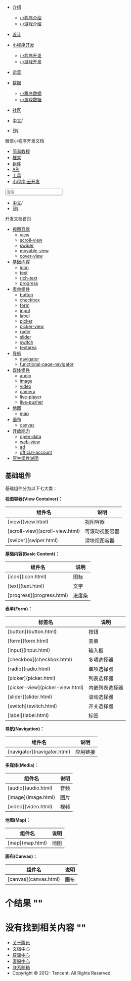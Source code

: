 <div class="book with-summary">

<div class="head">

<div class="head_box">

# [](javascript:; "_('微信公众平台 小程序')")

<div class="header_ctrls">

*   [介绍](javascript:;)
    *   [小程序介绍](https://developers.weixin.qq.com/miniprogram/introduction/index.html?t=18092914)
    *   [小游戏介绍](https://developers.weixin.qq.com/minigame/introduction/index.html?t=18092914)
*   [设计](https://developers.weixin.qq.com/miniprogram/design/index.html?t=18092914)
*   [小程序开发](javascript:;)
    *   [小程序开发](https://developers.weixin.qq.com/miniprogram/dev/index.html?t=18092914)
    *   [小游戏开发](https://developers.weixin.qq.com/minigame/dev/index.html?t=18092914)
*   [运营](https://developers.weixin.qq.com/miniprogram/product/index.html?t=18092914)
*   [数据](javascript:;)
    *   [小程序数据](https://developers.weixin.qq.com/miniprogram/analysis/index.html?t=18092914)
    *   [小游戏数据](https://developers.weixin.qq.com/minigame/analysis/index.html?t=18092914)
*   [社区](https://developers.weixin.qq.com/)

*   [中文](https://developers.weixin.qq.com/miniprogram/dev/component/index.html?t=18092914)<span class="split-line">/</span>
*   [EN](https://developers.weixin.qq.com/miniprogram/en/dev/component/index.html?t=18092914)

</div>

</div>

</div>

<div class="sub_nav_box">

<div class="sub_nav_inner">

<div class="book-summary-opr" id="js-book-summary-opr"><a class="book-summary-btn"></a></div>

<div class="top_sub_nav">

<div class="top_title_wap"><span class="icon_title icon_dev"></span>

微信小程序开发文档

</div>

*   [简易教程](../)
*   [框架](../framework/MINA.html)
*   [组件](.)
*   [API](../api/network/download/wx.downloadFile.html)
*   [工具](../devtools/devtools.html)
*   [小程序·云开发](../wxcloud/basis/getting-started.html)

</div>

<div id="book-search-input" role="search">

<form><label for="search-input" class="search-icon" id="js-search-icon"></label><input type="text" id="search-input" name="search-input" placeholder="搜索"> </form>

</div>

*   [中文](https://developers.weixin.qq.com/miniprogram/dev/component/index.html?t=18092914)<span class="split-line">/</span>
*   [EN](https://developers.weixin.qq.com/miniprogram/en/dev/component/index.html?t=18092914)

</div>

</div>

<div class="book-summary">

<div class="book-summary-home" id="js-summary-home"><a><span class="icon_home_s icon_dev"></span><span class="s_title_2">开发文档首页</span></a></div>

<nav role="navigation">

*   [视图容器](./view.html)
    *   [view](./view.html)
    *   [scroll-view](./scroll-view.html)
    *   [swiper](./swiper.html)
    *   [movable-view](./movable-view.html)
    *   [cover-view](./cover-view.html)
*   [基础内容](./icon.html)
    *   [icon](./icon.html)
    *   [text](./text.html)
    *   [rich-text](./rich-text.html)
    *   [progress](./progress.html)
*   [表单组件](./button.html)
    *   [button](./button.html)
    *   [checkbox](./checkbox.html)
    *   [form](./form.html)
    *   [input](./input.html)
    *   [label](./label.html)
    *   [picker](./picker.html)
    *   [picker-view](./picker-view.html)
    *   [radio](./radio.html)
    *   [slider](./slider.html)
    *   [switch](./switch.html)
    *   [textarea](./textarea.html)
*   [导航](./navigator.html)
    *   [navigator](./navigator.html)
    *   [functional-page-navigator](./functional-page-navigator.html)
*   [媒体组件](./audio.html)
    *   [audio](./audio.html#audio)
    *   [image](./image.html)
    *   [video](./video.html)
    *   [camera](./camera.html)
    *   [live-player](./live-player.html)
    *   [live-pusher](./live-pusher.html)
*   [地图](./map.html)
    *   [map](./map.html#map)
*   [画布](./canvas.html)
    *   [canvas](./canvas.html#canvas)
*   [开放能力](./open-data.html)
    *   [open-data](./open-data.html)
    *   [web-view](./web-view.html)
    *   [ad](./ad.html)
    *   [official-account](./official-account.html)
*   [原生组件说明](./native-component.html)

</nav>

</div>

<div class="book-body">

<div class="body-inner">

<div class="page-wrapper" tabindex="-1" role="main">

<div class="page-inner">

<div id="book-search-results">

<div class="search-noresults">

<section class="normal markdown-section">

# 基础组件

基础组件分为以下七大类：

**视图容器(View Container)：**

<table>

<thead>

<tr>

<th>组件名</th>

<th>说明</th>

</tr>

</thead>

<tbody>

<tr>

<td>[view](view.html)</td>

<td>视图容器</td>

</tr>

<tr>

<td>[scroll-view](scroll-view.html)</td>

<td>可滚动视图容器</td>

</tr>

<tr>

<td>[swiper](swiper.html)</td>

<td>滑块视图容器</td>

</tr>

</tbody>

</table>

**基础内容(Basic Content)：**

<table>

<thead>

<tr>

<th>组件名</th>

<th>说明</th>

</tr>

</thead>

<tbody>

<tr>

<td>[icon](icon.html)</td>

<td>图标</td>

</tr>

<tr>

<td>[text](text.html)</td>

<td>文字</td>

</tr>

<tr>

<td>[progress](progress.html)</td>

<td>进度条</td>

</tr>

</tbody>

</table>

**表单(Form)：**

<table>

<thead>

<tr>

<th>标签名</th>

<th>说明</th>

</tr>

</thead>

<tbody>

<tr>

<td>[button](button.html)</td>

<td>按钮</td>

</tr>

<tr>

<td>[form](form.html)</td>

<td>表单</td>

</tr>

<tr>

<td>[input](input.html)</td>

<td>输入框</td>

</tr>

<tr>

<td>[checkbox](checkbox.html)</td>

<td>多项选择器</td>

</tr>

<tr>

<td>[radio](radio.html)</td>

<td>单项选择器</td>

</tr>

<tr>

<td>[picker](picker.html)</td>

<td>列表选择器</td>

</tr>

<tr>

<td>[picker-view](picker-view.html)</td>

<td>内嵌列表选择器</td>

</tr>

<tr>

<td>[slider](slider.html)</td>

<td>滚动选择器</td>

</tr>

<tr>

<td>[switch](switch.html)</td>

<td>开关选择器</td>

</tr>

<tr>

<td>[label](label.html)</td>

<td>标签</td>

</tr>

</tbody>

</table>

**导航(Navigation)：**

<table>

<thead>

<tr>

<th>组件名</th>

<th>说明</th>

</tr>

</thead>

<tbody>

<tr>

<td>[navigator](navigator.html)</td>

<td>应用链接</td>

</tr>

</tbody>

</table>

**多媒体(Media)：**

<table>

<thead>

<tr>

<th>组件名</th>

<th>说明</th>

</tr>

</thead>

<tbody>

<tr>

<td>[audio](audio.html)</td>

<td>音频</td>

</tr>

<tr>

<td>[image](image.html)</td>

<td>图片</td>

</tr>

<tr>

<td>[video](video.html)</td>

<td>视频</td>

</tr>

</tbody>

</table>

**地图(Map)：**

<table>

<thead>

<tr>

<th>组件名</th>

<th>说明</th>

</tr>

</thead>

<tbody>

<tr>

<td>[map](map.html)</td>

<td>地图</td>

</tr>

</tbody>

</table>

**画布(Canvas)：**

<table>

<thead>

<tr>

<th>组件名</th>

<th>说明</th>

</tr>

</thead>

<tbody>

<tr>

<td>[canvas](canvas.html)</td>

<td>画布</td>

</tr>

</tbody>

</table>

</section>

</div>

<div class="search-results">

<div class="has-results">

# <span class="search-results-count"></span>个结果 "<span class="search-query"></span>"

</div>

<div class="no-results">

# 没有找到相关内容 "<span class="search-query"></span>"

</div>

</div>

</div>

</div>

</div>

<div class="foot" id="footer">

*   [关于腾讯](https://www.tencent.com/)
*   [文档中心](https://developers.weixin.qq.com/miniprogram/introduction/index.html)
*   [辟谣中心](https://mp.weixin.qq.com/cgi-bin/opshowpage?action=dispelinfo)
*   [客服中心](https://kf.qq.com/product/wx_xcx.html)
*   [联系邮箱](mailto:weixinmp@qq.com)
*   Copyright © 2012-<span id="s_copyright_year"></span> Tencent. All Rights Reserved.

</div>

</div>

[](../framework/MINA.html)[](../api/network/download/wx.downloadFile.html)</div>

</div>